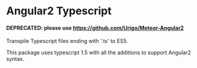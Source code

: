 Angular2 Typescript
================

#### DEPRECATED: please use https://github.com/Urigo/Meteor-Angular2

Transpile Typescript files ending with '.ts' to ES5.

This package uses typescript 1.5 with all the additions to support Angular2 syntax.
